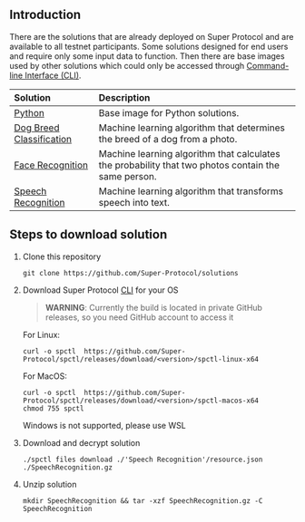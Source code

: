 ## Introduction

There are the solutions that are already deployed on Super Protocol and are available to all testnet participants. Some solutions designed for end users and require only some input data to function. Then there are base images used by other solutions which could only be accessed through [Command-line Interface (CLI)](https://github.com/Super-Protocol/spctl).

|Solution|Description|
| :- | :- |
|[Python](./Python)|Base image for Python solutions.|
|[Dog Breed Classification](./Dog%20Breed%20Classification)|Machine learning algorithm that determines the breed of a dog from a photo.|
|[Face Recognition](./Face%20Recognition)|Machine learning algorithm that calculates the probability that two photos contain the same person.|
|[Speech Recognition](./Speech%20Recognition)|Machine learning algorithm that transforms speech into text.|

## Steps to download solution

1. Clone this repository
   ```
   git clone https://github.com/Super-Protocol/solutions
   ```

2. Download Super Protocol [CLI](https://github.com/Super-Protocol/spctl/releases) for your OS
   > **WARNING**: Currently the build is located in private GitHub releases, so you need GitHub account to access it

   For Linux:
   ```
   curl -o spctl  https://github.com/Super-Protocol/spctl/releases/download/<version>/spctl-linux-x64
   ```

   For MacOS:
   ```
   curl -o spctl  https://github.com/Super-Protocol/spctl/releases/download/<version>/spctl-macos-x64
   chmod 755 spctl
   ```
   Windows is not supported, please use WSL

3. Download and decrypt solution
   ```
   ./spctl files download ./'Speech Recognition'/resource.json ./SpeechRecognition.gz
   ```
4. Unzip solution
   ```
   mkdir SpeechRecognition && tar -xzf SpeechRecognition.gz -C SpeechRecognition
   ```